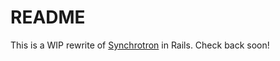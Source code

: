 # README

This is a WIP rewrite of [Synchrotron](https://github.com/makesaltlake/synchrotron) in Rails. Check back soon!
